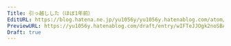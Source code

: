 ```yaml
---
Title: 引っ越しした（ほぼ1年前）
EditURL: https://blog.hatena.ne.jp/yu1056y/yu1056y.hatenablog.com/atom/entry/6801883189091172265
PreviewURL: https://yu1056y.hatenablog.com/draft/entry/wIFTeJJOgk2noSBAj6zrVNiQIq8
Draft: true
---
```


